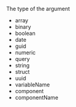 The type of the argument

- array
- binary
- boolean
- date
- guid
- numeric
- query
- string
- struct
- uuid
- variableName
- component
- componentName

